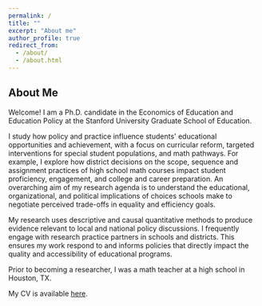 ```yaml
---
permalink: /
title: ""
excerpt: "About me"
author_profile: true
redirect_from: 
  - /about/
  - /about.html
---
```

## About Me
Welcome! I am a Ph.D. candidate in the Economics of Education and Education Policy at the Stanford University Graduate School of Education. 

I study how policy and practice influence students' educational opportunities and achievement, with a focus on curricular reform, targeted interventions for special student populations, and math pathways. For example, I explore how district decisions on the scope, sequence and assignment practices of high school math courses impact student proficiency, engagement, and college and career preparation. An overarching aim of my research agenda is to understand the educational, organizational, and political implications of choices schools make to negotiate perceived trade-offs in equality and efficiency goals.

My research uses descriptive and causal quantitative methods to produce evidence relevant to local and national policy discussions. I frequently engage with research practice partners in schools and districts. This ensures my work respond to and informs policies that directly impact the quality and accessibility of educational programs.

Prior to becoming a researcher, I was a math teacher at a high school in Houston, TX. 

My CV is available [here](https://ehuffaker.github.io/files/EHuffakerCV.pdf). 
